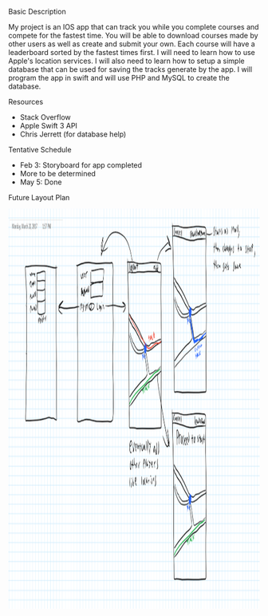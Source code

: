 <span class="c6">Basic Description</span></p><p class="c1 c2"><span class="c5">My project is an IOS app that can track you while you complete courses and compete for the fastest time. You will be able to download courses made by other users as well as create and submit your own. Each course will have a leaderboard sorted by the fastest times first. I will need to learn how to use Apple&#39;s location services. I will also need to learn how to setup a simple database that can be used for saving the tracks generate by the app. I will program the app in swift and will use PHP and MySQL to create the database.</span></p><p class="c1"><span class="c6">Resources</span></p><ul class="c4 lst-kix_91pss0g6s6p8-0 start"><li class="c0"><span class="c5">Stack Overflow</span></li><li class="c0"><span class="c5">Apple Swift 3 API</span></li><li class="c0"><span class="c5">Chris Jerrett (for database help)</span></li></ul><p class="c1"><span class="c6">Tentative Schedule</span></p><ul class="c4 lst-kix_pmi0hy3ycztd-0 start"><li class="c0"><span class="c5">Feb 3: Storyboard for app completed</span></li><li class="c0"><span class="c5">More to be determined</span></li><li class="c0"><span class="c5">May 5: Done</span></li></ul><p class="c1 c3"><span class="c5"></span></p><span class="c6">Future Layout Plan</span></p></body><img src="futureplans.png" alt="Future Layout Plans" style="width:1627px;height:802px;"></html>
